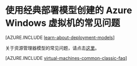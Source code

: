 <properties
	pageTitle="经典 VM 常见问题解答 | Azure"
	description="回答了通过经典部署模型创建的 Azure Windows 虚拟机的一些常见问题。"
	services="virtual-machines-windows"
	documentationCenter=""
	authors="cynthn"
	manager="timlt"
	editor=""
	tags="azure-service-management"/>

<tags
	ms.service="virtual-machines-windows"
	ms.workload="infrastructure-services"
	ms.tgt_pltfrm="vm-windows"
	ms.devlang="na"
	ms.topic="article"
	ms.date="07/28/2016"
	wacn.date="09/30/2016"
	ms.author="cynthn"/>

	
# 使用经典部署模型创建的 Azure Windows 虚拟机的常见问题

[AZURE.INCLUDE [learn-about-deployment-models](../../includes/learn-about-deployment-models-classic-include.md)]

关于资源管理器模型的常见问题，请点击[这里](/documentation/articles/virtual-machines-windows-faq/)。

[AZURE.INCLUDE [virtual-machines-common-classic-faq](../../includes/virtual-machines-common-classic-faq.md)]

<!---HONumber=Mooncake_0314_2016-->